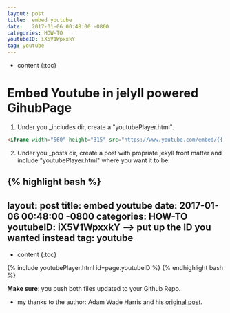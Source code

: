 ```yaml
---
layout: post
title:  embed youtube
date:   2017-01-06 00:48:00 -0800
categories: HOW-TO
youtubeID: iX5V1WpxxkY
tag: youtube
---
```



* content
{:toc}



# Embed Youtube in jelyll powered GihubPage

1. Under you \_includes dir, create a "youtubePlayer.html".

```html
<iframe width="560" height="315" src="https://www.youtube.com/embed/{{ include.id }}" frameborder="0" allowfullscreen></iframe>
```

2. Under you \_posts dir, create a post with propriate jekyll front matter and include "youtubePlayer.html" where you want it to be.

{% highlight bash %}
---
layout: post
title:  embed youtube
date:   2017-01-06 00:48:00 -0800
categories: HOW-TO
youtubeID: iX5V1WpxxkY --> put up the ID you wanted instead
tag: youtube
---


* content
{:toc}


{% include youtubePlayer.html id=page.youtubeID %}
{% endhighlight bash %}


__Make sure__: you push both files updated to your Github Repo.

* my thanks to the author: Adam Wade Harris and his [original post](http://www.adamwadeharris.com/how-to-easily-embed-youtube-videos-in-jekyll-sites-without-a-plugin/).
